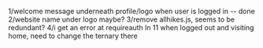 1/welcome message underneath profile/logo when user is logged in -- done
2/website name under logo maybe?
3/remove allhikes.js, seems to be redundant?
4/i get an error at requireauth ln 11 when logged out and visiting home, need to change the ternary there

